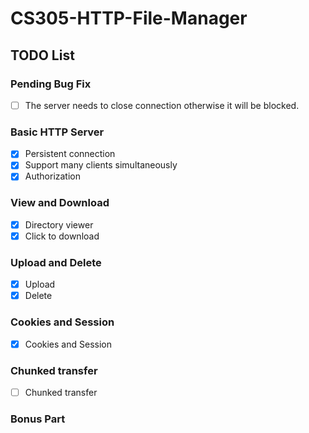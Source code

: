 # CS305-HTTP-File-Manager

## TODO List

### Pending Bug Fix
- [ ] The server needs to close connection otherwise it will be blocked.

### Basic HTTP Server
- [x] Persistent connection
- [x] Support many clients simultaneously
- [x] Authorization

### View and Download
- [x] Directory viewer
- [x] Click to download

### Upload and Delete
- [x] Upload
- [x] Delete

### Cookies and Session
- [x] Cookies and Session

### Chunked transfer
- [ ] Chunked transfer

### Bonus Part


